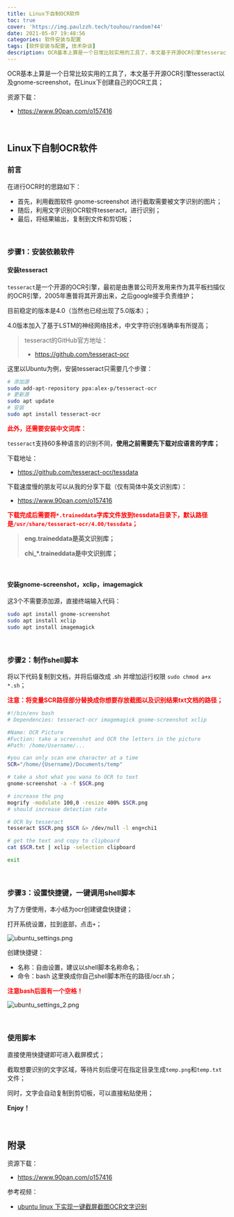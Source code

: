 ```yaml
---
title: Linux下自制OCR软件
toc: true
cover: 'https://img.paulzzh.tech/touhou/random?44'
date: 2021-05-07 19:48:56
categories: 软件安装与配置
tags: [软件安装与配置, 技术杂谈]
description: OCR基本上算是一个日常比较实用的工具了，本文基于开源OCR引擎tesseract以及gnome-screenshot，在Linux下创建自己的OCR工具；
---
```


OCR基本上算是一个日常比较实用的工具了，本文基于开源OCR引擎tesseract以及gnome-screenshot，在Linux下创建自己的OCR工具；

资源下载：

-   https://www.90pan.com/o157416

<br/>

<!--more-->

## **Linux下自制OCR软件**

### **前言**

在进行OCR时的思路如下：

-   首先，利用截图软件 gnome-screenshot 进行截取需要被文字识别的图片；
-   随后，利用文字识别OCR软件tesseract，进行识别；
-   最后，将结果输出，复制到文件和剪切板；

<br/>

### **步骤1：安装依赖软件**

#### **安装tesseract**

`tesseract`是一个开源的OCR引擎，最初是由惠普公司开发用来作为其平板扫描仪的OCR引擎，2005年惠普将其开源出来，之后google接手负责维护；

目前稳定的版本是4.0（当然也已经出现了5.0版本）；

4.0版本加入了基于LSTM的神经网络技术，中文字符识别准确率有所提高；

>   tesseract的GitHub官方地址：
>
>   -   https://github.com/tesseract-ocr

这里以Ubuntu为例，安装tesseract只需要几个步骤：

```bash
# 添加源
sudo add-apt-repository ppa:alex-p/tesseract-ocr
# 更新源 
sudo apt update 
# 安装
sudo apt install tesseract-ocr 
```

<font color="#f00">**此外，还需要安装中文词库：**</font>

`tesseract`支持60多种语言的识别不同，**使用之前需要先下载对应语言的字库；**

下载地址：

-   https://github.com/tesseract-ocr/tessdata

下载速度慢的朋友可以从我的分享下载（仅有简体中英文识别库）：

-   https://www.90pan.com/o157416

<font color="#f00">**下载完成后需要将`*.traineddata`字库文件放到tessdata目录下，默认路径是`/usr/share/tesseract-ocr/4.00/tessdata`；**</font>

>   **eng.traineddata是英文识别库；**
>
>   **chi_*.traineddata是中文识别库；**

<br/>

#### **安装gnome-screenshot，xclip，imagemagick**

这3个不需要添加源，直接终端输入代码：

```bash
sudo apt install gnome-screenshot
sudo apt install xclip
sudo apt install imagemagick
```

<br/>

### **步骤2：制作shell脚本**

将以下代码复制到文档，并将后缀改成 .sh 并增加运行权限 `sudo chmod a+x *.sh`；

<font color="#f00">**注意：将变量SCR路径部分替换成你想要存放截图以及识别结果txt文档的路径；**</font>

```bash
#!/bin/env bash 
# Dependencies: tesseract-ocr imagemagick gnome-screenshot xclip

#Name: OCR Picture
#Fuction: take a screenshot and OCR the letters in the picture
#Path: /home/Username/...

#you can only scan one character at a time
SCR="/home/{Username}/Documents/temp"

# take a shot what you wana to OCR to text
gnome-screenshot -a -f $SCR.png

# increase the png
mogrify -modulate 100,0 -resize 400% $SCR.png 
# should increase detection rate

# OCR by tesseract
tesseract $SCR.png $SCR &> /dev/null -l eng+chi1

# get the text and copy to clipboard
cat $SCR.txt | xclip -selection clipboard

exit
```

<br/>

### **步骤3：设置快捷键，一键调用shell脚本**

为了方便使用，本小结为ocr创建键盘快捷键；

打开系统设置，拉到底部，点击`+`；

![ubuntu_settings.png](https://raw.fastgit.org/JasonkayZK/blog_static/master/images/ubuntu_settings.png)

创建快捷键：

-   名称：自由设置，建议以shell脚本名称命名；
-   命令：bash 这里换成你自己shell脚本所在的路径/ocr.sh；

<font color="#f00">**注意bash后面有一个空格！**</font>

![ubuntu_settings_2.png](https://raw.fastgit.org/JasonkayZK/blog_static/master/images/ubuntu_settings_2.png)

<br/>

### **使用脚本**

直接使用快捷键即可进入截屏模式；

截取想要识别的文字区域，等待片刻后便可在指定目录生成`temp.png`和`temp.txt`文件；

同时，文字会自动复制到剪切板，可以直接粘贴使用；

**Enjoy！**

<br/>

## **附录**

资源下载：

-   https://www.90pan.com/o157416

参考视频：

-   [ubuntu linux 下实现一键截屏截图OCR文字识别](https://www.bilibili.com/video/av90573946/)

<br/>